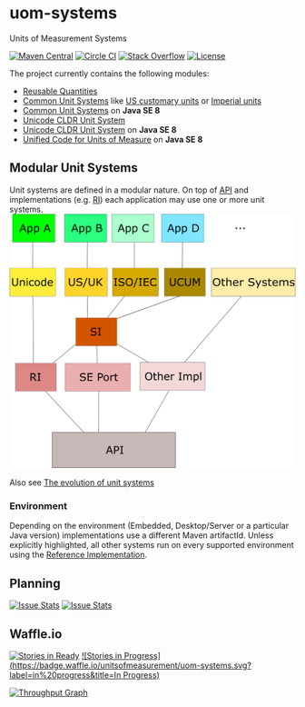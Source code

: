 uom-systems
===========

Units of Measurement Systems

[![Maven Central](https://maven-badges.herokuapp.com/maven-central/systems.uom/systems-parent/badge.svg)](https://maven-badges.herokuapp.com/maven-central/systems.uom/systems-parent)
[![Circle CI](https://circleci.com/gh/unitsofmeasurement/uom-systems.svg?style=svg)](https://circleci.com/gh/unitsofmeasurement/uom-systems)
[![Stack Overflow](http://img.shields.io/badge/stack%20overflow-unit%20systems-4183C4.svg)](http://stackoverflow.com/search?q=unit+systems)
[![License](http://img.shields.io/badge/license-BSD3-blue.svg)](http://opensource.org/licenses/BSD-3-Clause)

The project currently contains the following modules:

- [Reusable Quantities](quantity)
- [Common Unit Systems](common) like [US customary units](https://en.wikipedia.org/wiki/United_States_customary_units) or [Imperial units](https://en.wikipedia.org/wiki/Imperial_units)
- [Common Unit Systems](common-java8) on **Java SE 8**
- [Unicode CLDR Unit System](unicode)
- [Unicode CLDR Unit System](unicode-java8) on **Java SE 8**
- [Unified Code for Units of Measure](ucum-java8) on **Java SE 8**

Modular Unit Systems
-------------------------------------
Unit systems are defined in a modular nature. On top of [API](../../../unit-api) and implementations (e.g. [RI](../../../unit-ri)) each application may use one or more unit systems.
![Dependencies](/src/site/resources/images/dependencies.png)

Also see [The evolution of unit systems](http://info.ee.surrey.ac.uk/Workshop/advice/coils/unit_systems/#sug)

### Environment
Depending on the environment (Embedded, Desktop/Server or a particular Java version) implementations use a different Maven artifactId. Unless explicitly highlighted, all other systems run on every supported environment using the [Reference Implementation](../../../unit-ri).

Planning
------------
[![Issue Stats](http://issuestats.com/github/unitsofmeasurement/uom-systems/badge/pr?style=flat)](http://issuestats.com/github/unitsofmeasurement/uom-systems)
[![Issue Stats](http://issuestats.com/github/unitsofmeasurement/uom-systems/badge/issue?style=flat)](http://issuestats.com/github/unitsofmeasurement/uom-systems)

## Waffle.io
[![Stories in Ready](https://badge.waffle.io/unitsofmeasurement/uom-systems.png?label=ready&title=Ready)](https://waffle.io/unitsofmeasurement/uom-systems)
[![Stories in Progress](https://badge.waffle.io/unitsofmeasurement/uom-systems.svg?label=in%20progress&title=In Progress)](https://waffle.io/unitsofmeasurement/uom-systems)

[![Throughput Graph](https://graphs.waffle.io/unitsofmeasurement/uom-systems/throughput.svg)](https://waffle.io/unitsofmeasurement/uom-systems/metrics)
